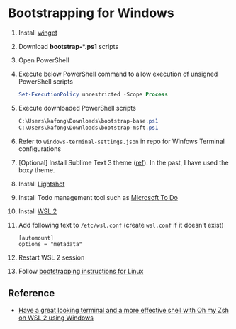 # Bootstrapping for Windows

1. Install [winget](https://docs.microsoft.com/en-us/windows/package-manager/winget/#install-winget)

1. Download **bootstrap-*.ps1** scripts

1. Open PowerShell

1. Execute below PowerShell command to allow execution of unsigned PowerShell scripts
    ```Powershell
    Set-ExecutionPolicy unrestricted -Scope Process
    ```

1. Execute downloaded PowerShell scripts
    ```Powershell
    C:\Users\kafong\Downloads\bootstrap-base.ps1
    C:\Users\kafong\Downloads\bootstrap-msft.ps1
    ```

1. Refer to `windows-terminal-settings.json` in repo for Winfows Terminal configurations

1. \[Optional\] Install Sublime Text 3 theme ([ref](https://www.dunebook.com/sublime-text-themes/)). In the past, I have used the boxy theme.

1. Install [Lightshot](https://app.prntscr.com/en/index.html) 

1. Install Todo management tool such as [Microsoft To Do](https://todo.microsoft.com/tasks/)

1. Install [WSL 2](https://docs.microsoft.com/en-us/windows/wsl/install-win10)

1. Add following text to `/etc/wsl.conf` (create `wsl.conf` if it doesn't exist)
    ```text
    [automount]
    options = "metadata"
    ```

1. Restart WSL 2 session

1. Follow [bootstrapping instructions for Linux](../linux/README.md)


## Reference

- [Have a great looking terminal and a more effective shell with Oh my Zsh on WSL 2 using Windows](https://pascalnaber.wordpress.com/2019/10/05/have-a-great-looking-terminal-and-a-more-effective-shell-with-oh-my-zsh-on-wsl-2-using-windows/)